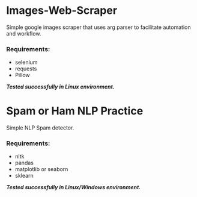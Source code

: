 # Images-Web-Scraper
Simple google images scraper that uses arg parser to facilitate automation and workflow.


### Requirements:
- selenium
- requests
- Pillow


***Tested successfully in Linux environment.***

# Spam or Ham NLP Practice
Simple NLP Spam detector.


### Requirements:
- nltk
- pandas
- matplotlib or seaborn
- sklearn


***Tested successfully in Linux/Windows environment.***

